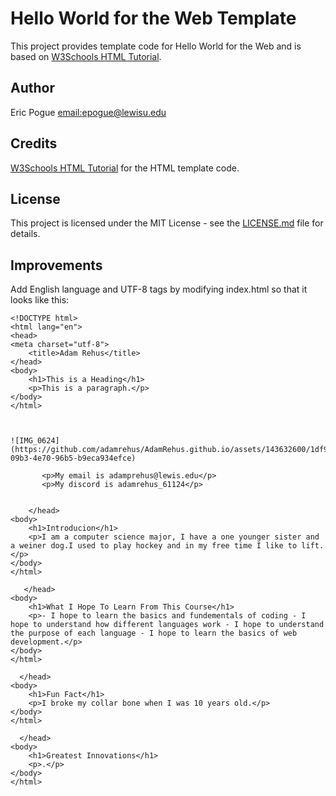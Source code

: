 # Hello World for the Web Template
This project provides template code for Hello World for the Web and is based on 
[W3Schools HTML Tutorial](https://www.w3schools.com/html/). 

## Author
Eric Pogue [email:epogue@lewisu.edu](mailto:epogue@lewisu.edu)

## Credits
[W3Schools HTML Tutorial](https://www.w3schools.com/html/) for the HTML template code.

## License
This project is licensed under the MIT License - see the [LICENSE.md](LICENSE) file for details.

## Improvements
Add English language and UTF-8 tags by modifying index.html so that it looks like this:
```
<!DOCTYPE html>
<html lang="en">
<head>
<meta charset="utf-8">
	<title>Adam Rehus</title>
</head>
<body>
	<h1>This is a Heading</h1>
	<p>This is a paragraph.</p>
</body>
</html>



![IMG_0624](https://github.com/adamrehus/AdamRehus.github.io/assets/143632600/1df979ae-09b3-4e70-96b5-b9eca934efce)

       <p>My email is adamprehus@lewis.edu</p>
       <p>My discord is adamrehus_61124</p>


    </head>
<body>
	<h1>Introducion</h1>
	<p>I am a computer science major, I have a one younger sister and a weiner dog.I used to play hockey and in my free time I like to lift.</p>
</body>
</html>

   </head>
<body>
	<h1>What I Hope To Learn From This Course</h1>
	<p>- I hope to learn the basics and fundementals of coding - I hope to understand how different languages work - I hope to understand the purpose of each language - I hope to learn the basics of web development.</p>
</body>
</html>

  </head>
<body>
	<h1>Fun Fact</h1>
	<p>I broke my collar bone when I was 10 years old.</p>
</body>
</html>

  </head>
<body>
	<h1>Greatest Innovations</h1>
	<p>.</p>
</body>
</html>

